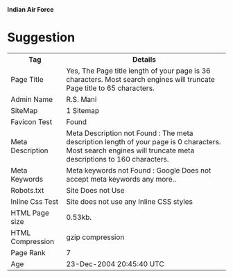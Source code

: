 <html>
<body>
<b>Indian Air Force</b>
<h1> Suggestion </h1>
<table>
<tr>
<th> Tag </th>
<th> Details</th>
</tr>
<tr>
<td>Page Title</td>
<td> Yes, 
The Page title length of your page is 36 characters. Most search engines will truncate Page title to 65 characters.</td>
</tr>
<tr>
<td>Admin Name</td>
<td>R.S. Mani</td>
</tr>
<tr>
<td>SiteMap</td>
<td> 1 Sitemap </td>
</tr>
<tr>
<td> Favicon Test </td>
<td> Found </td>
</tr>
<tr>
<td>Meta Description</td> 
<td>Meta Description not Found : The meta description length of your page is 0 characters. Most search engines will truncate meta descriptions to 160 characters.</td>
</tr>
<tr>
<td>Meta Keywords</td>
<td>Meta keywords not Found : Google Does not accept meta keywords any more..</td>
</tr>
<tr>
<td>Robots.txt</td>
<td> Site Does not Use</td>
</tr>
<tr>
<td>Inline Css Test</td>
<td> Site does not use any Inline CSS styles</td>
</tr>
<tr>
<td>HTML Page size</td>
<td>0.53kb.</td>
</tr>
<tr>
<td>HTML Compression </td>
<td>gzip compression</td>
</tr>
<tr>
<td>Page Rank</td>
<td>7</td>
</tr>
<tr>
<td>Age</td>
<td>23-Dec-2004 20:45:40 UTC</td>
</tr>


</table>
<body/>
<html/>
